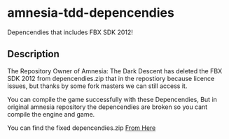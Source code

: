 # amnesia-tdd-depencendies
Depencendies that includes FBX SDK 2012!

## Description
The Repository Owner of Amnesia: The Dark Descent has deleted the FBX SDK 2012 from depencendies.zip that in the repostiory because licence issues, but thanks by some fork masters we can still access it.

You can compile the game successfully with these Depencendies, But in original amnesia repository the depencendies are broken so you cant compile the engine and game.

You can find the fixed depencendies.zip [From Here](https://github.com/WH0LEWHALE/amnesia-tdd-depencendies/releases/tag/fixedones)
